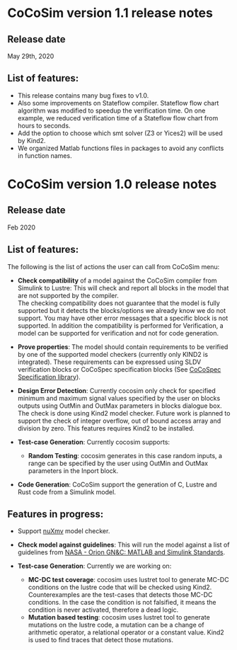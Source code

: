 CoCoSim version 1.1 release notes
===================================

Release date
------------

May 29th, 2020

List of features:
----------------

* This release contains many bug fixes to v1.0. 
* Also some improvements on Stateflow compiler. 
Stateflow flow chart algorithm was modified to speedup the verification time. On one example, we reduced verification time of a Stateflow flow chart from hours to seconds.
* Add the option to choose which smt solver (Z3 or Yices2) will be used by Kind2.
* We organized Matlab functions files in packages to avoid any conflicts in function names.

CoCoSim version 1.0 release notes
===================================

Release date
------------

Feb 2020

List of features:
----------------
The following is the list of actions the user can call from CoCoSim menu:
* **Check compatibility** of a model against the CoCoSim compiler from Simulink to Lustre: This will check and report all blocks in the model that are not supported by the compiler. \
The checking compatibility does not guarantee that the model is fully supported but it detects the blocks/options we already know we do not support.
You may have other error messages that a specific block is not supported.
In addition the compatibility is performed for Verification, a model can be supported for verification and not for code generation.

* **Prove properties**: The model should contain requirements to be verified by one of the supported model checkers (currently only KIND2 is integrated). These requirements can be expressed using SLDV verification blocks or CoCoSpec specification blocks (See [CoCoSpec Specification library](https://github.com/coco-team/cocoSim2/blob/master/doc/specificationLibrary.md)). 
* **Design Error Detection**: Currently cocosim only check for specified minimum and maximum signal values specified by the user on blocks outputs using OutMin and OutMax parameters in blocks dialogue box. The check is done using Kind2 model checker. Future work is planned to support the check of integer overflow, out of bound access array and division by zero.
This features requires Kind2 to be installed.
* **Test-case Generation**: Currently cocosim supports:
    * **Random Testing**: cocosim generates in this case random inputs, a range can be specified by the user using OutMin and OutMax parameters in the Inport block.
* **Code Generation**: CoCoSim support the generation of C, Lustre and Rust code from a Simulink model.




Features in progress:
---------------------
* Support [nuXmv](https://nuxmv.fbk.eu/) model checker.
* **Check model against guidelines**: This will run the model against a list of guidelines from [NASA - Orion GN&C: MATLAB and Simulink Standards](https://www.mathworks.com/solutions/aerospace-defense/standards/nasa.html).

* **Test-case Generation**: Currently we are working on:
    * **MC-DC test coverage**: cocosim uses lustret tool to generate MC-DC conditions on the lustre code that will be checked using Kind2. Counterexamples are the test-cases that detects those MC-DC conditions. In the case the condition is not falsified, it means the condition is never activated, therefore a dead logic. 
    * **Mutation based testing**: cocosim uses lustret tool to generate mutations on the lustre code, a mutation can be a change of arithmetic operator, a relational operator or a constant value. Kind2 is used to find traces that detect those mutations.
    